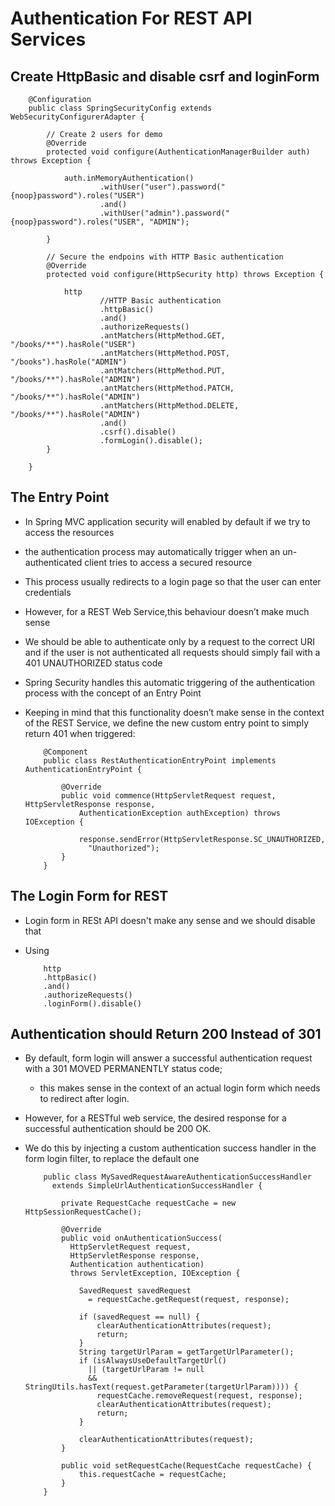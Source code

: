 # Authentication For REST API Services


## 	Create HttpBasic and disable csrf and loginForm 


		@Configuration
		public class SpringSecurityConfig extends WebSecurityConfigurerAdapter {

			// Create 2 users for demo
			@Override
			protected void configure(AuthenticationManagerBuilder auth) throws Exception {

				auth.inMemoryAuthentication()
						.withUser("user").password("{noop}password").roles("USER")
						.and()
						.withUser("admin").password("{noop}password").roles("USER", "ADMIN");

			}

			// Secure the endpoins with HTTP Basic authentication
			@Override
			protected void configure(HttpSecurity http) throws Exception {

				http
						//HTTP Basic authentication
						.httpBasic()
						.and()
						.authorizeRequests()
						.antMatchers(HttpMethod.GET, "/books/**").hasRole("USER")
						.antMatchers(HttpMethod.POST, "/books").hasRole("ADMIN")
						.antMatchers(HttpMethod.PUT, "/books/**").hasRole("ADMIN")
						.antMatchers(HttpMethod.PATCH, "/books/**").hasRole("ADMIN")
						.antMatchers(HttpMethod.DELETE, "/books/**").hasRole("ADMIN")
						.and()
						.csrf().disable()
						.formLogin().disable();
			}
			
		}	
		
		
##  The Entry Point

-	In Spring MVC application security will enabled by default if we try to access the resources
-	the authentication process may automatically trigger when an un-authenticated client tries to access a secured resource
-	This process usually redirects to a login page so that the user can enter credentials
-	However, for a REST Web Service,this behaviour doesn’t make much sense
-	We should be able to authenticate only by a request to the correct URI and if the user is not authenticated all requests should simply fail with a 401 UNAUTHORIZED status code
-	Spring Security handles this automatic triggering of the authentication process with the concept of an Entry Point
-	Keeping in mind that this functionality doesn’t make sense in the context of the REST Service, we define the new custom entry point to simply return 401 when triggered:


			@Component
			public class RestAuthenticationEntryPoint implements AuthenticationEntryPoint {
				
				@Override
				public void commence(HttpServletRequest request, HttpServletResponse response, 
					AuthenticationException authException) throws IOException {
					 
					response.sendError(HttpServletResponse.SC_UNAUTHORIZED, 
					  "Unauthorized");
				}
			}
			
			
			
			
			
			
			
			
##	The Login Form for REST

-	Login form in RESt API doesn't make any sense and we should disable that
-	Using


			http
			.httpBasic()
			.and()
			.authorizeRequests()
			.loginForm().disable()
			
##	Authentication should Return 200 Instead of 301


-	By default, form login will answer a successful authentication request with a 301 MOVED PERMANENTLY status code; 
	-	this makes sense in the context of an actual login form which needs to redirect after login.
	
-	However, for a RESTful web service, the desired response for a successful authentication should be 200 OK.
-	We do this by injecting a custom authentication success handler in the form login filter, to replace the default one

	
			public class MySavedRequestAwareAuthenticationSuccessHandler 
			  extends SimpleUrlAuthenticationSuccessHandler {
			 
				private RequestCache requestCache = new HttpSessionRequestCache();
			 
				@Override
				public void onAuthenticationSuccess(
				  HttpServletRequest request,
				  HttpServletResponse response, 
				  Authentication authentication) 
				  throws ServletException, IOException {
			  
					SavedRequest savedRequest
					  = requestCache.getRequest(request, response);
			 
					if (savedRequest == null) {
						clearAuthenticationAttributes(request);
						return;
					}
					String targetUrlParam = getTargetUrlParameter();
					if (isAlwaysUseDefaultTargetUrl()
					  || (targetUrlParam != null
					  && StringUtils.hasText(request.getParameter(targetUrlParam)))) {
						requestCache.removeRequest(request, response);
						clearAuthenticationAttributes(request);
						return;
					}
			 
					clearAuthenticationAttributes(request);
				}
			 
				public void setRequestCache(RequestCache requestCache) {
					this.requestCache = requestCache;
				}
			}

